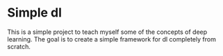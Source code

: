 # Simple dl

This is a simple project to teach myself some of the concepts of deep learning. The goal is to create a simple framework for dl completely from scratch. 

